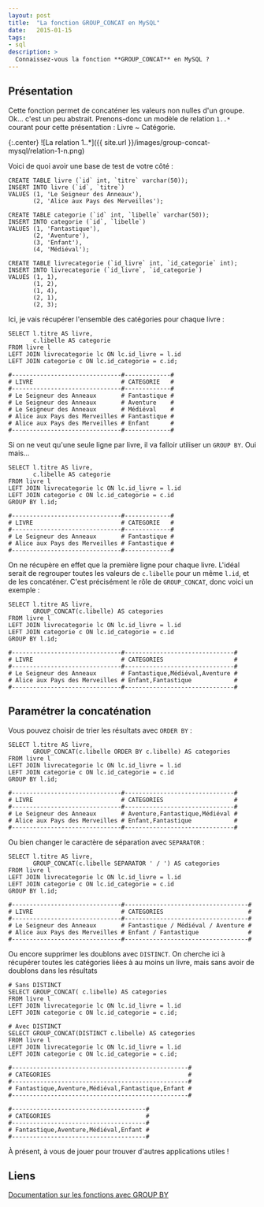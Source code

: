 ```yaml
---
layout: post
title:  "La fonction GROUP_CONCAT en MySQL"
date:   2015-01-15
tags:
- sql
description: >
  Connaissez-vous la fonction **GROUP_CONCAT** en MySQL ?
---
```


## Présentation

Cette fonction permet de concaténer les valeurs non nulles d'un groupe. Ok... c'est un peu abstrait.
Prenons-donc un modèle de relation `1..*` courant pour cette présentation : Livre ~ Catégorie.

{:.center}
![La relation 1..*]({{ site.url }}/images/group-concat-mysql/relation-1-n.png)

Voici de quoi avoir une base de test de votre côté :

	CREATE TABLE livre (`id` int, `titre` varchar(50));
	INSERT INTO livre (`id`, `titre`)
	VALUES (1, 'Le Seigneur des Anneaux'),
		   (2, 'Alice aux Pays des Merveilles');

	CREATE TABLE categorie (`id` int, `libelle` varchar(50));
	INSERT INTO categorie (`id`, `libelle`)
	VALUES (1, 'Fantastique'),
		   (2, 'Aventure'),
		   (3, 'Enfant'),
		   (4, 'Médiéval');

	CREATE TABLE livrecategorie	(`id_livre` int, `id_categorie` int);
	INSERT INTO livrecategorie (`id_livre`, `id_categorie`)
	VALUES (1, 1),
		   (1, 2),
		   (1, 4),
		   (2, 1),
		   (2, 3);

Ici, je vais récupérer l'ensemble des catégories pour chaque livre :

	SELECT l.titre AS livre,
		   c.libelle AS categorie
	FROM livre l
	LEFT JOIN livrecategorie lc ON lc.id_livre = l.id
	LEFT JOIN categorie c ON lc.id_categorie = c.id;

<!-- -->

	#-------------------------------#-------------#
	# LIVRE	                        # CATEGORIE   #
	#-------------------------------#-------------#
	# Le Seigneur des Anneaux	    # Fantastique #
	# Le Seigneur des Anneaux	    # Aventure    #
	# Le Seigneur des Anneaux	    # Médiéval    #
	# Alice aux Pays des Merveilles # Fantastique #
	# Alice aux Pays des Merveilles # Enfant      #
	#-------------------------------#-------------#

Si on ne veut qu'une seule ligne par livre, il va falloir utiliser un `GROUP BY`. Oui mais...

	SELECT l.titre AS livre,
		   c.libelle AS categorie
	FROM livre l
	LEFT JOIN livrecategorie lc ON lc.id_livre = l.id
	LEFT JOIN categorie c ON lc.id_categorie = c.id
	GROUP BY l.id;

<!-- -->

	#-------------------------------#-------------#
	# LIVRE	                        # CATEGORIE   #
	#-------------------------------#-------------#
	# Le Seigneur des Anneaux	    # Fantastique #
	# Alice aux Pays des Merveilles # Fantastique #
	#-------------------------------#-------------#

On ne récupère en effet que la première ligne pour chaque livre. L'idéal serait de regrouper toutes les valeurs de `c.libelle` pour un même `l.id`, et de les concaténer.
C'est précisément le rôle de `GROUP_CONCAT`, donc voici un exemple :

	SELECT l.titre AS livre,
		   GROUP_CONCAT(c.libelle) AS categories
	FROM livre l
	LEFT JOIN livrecategorie lc ON lc.id_livre = l.id
	LEFT JOIN categorie c ON lc.id_categorie = c.id
	GROUP BY l.id;

<!-- -->

	#-------------------------------#-------------------------------#
	# LIVRE	                        # CATEGORIES                    #
	#-------------------------------#-------------------------------#
	# Le Seigneur des Anneaux	    # Fantastique,Médiéval,Aventure #
	# Alice aux Pays des Merveilles # Enfant,Fantastique            #
	#-------------------------------#-------------------------------#

## Paramétrer la concaténation

Vous pouvez choisir de trier les résultats avec `ORDER BY` :

	SELECT l.titre AS livre,
		   GROUP_CONCAT(c.libelle ORDER BY c.libelle) AS categories
	FROM livre l
	LEFT JOIN livrecategorie lc ON lc.id_livre = l.id
	LEFT JOIN categorie c ON lc.id_categorie = c.id
	GROUP BY l.id;

<!-- -->

	#-------------------------------#-------------------------------#
	# LIVRE	                        # CATEGORIES                    #
	#-------------------------------#-------------------------------#
	# Le Seigneur des Anneaux	    # Aventure,Fantastique,Médiéval #
	# Alice aux Pays des Merveilles # Enfant,Fantastique            #
	#-------------------------------#-------------------------------#

Ou bien changer le caractère de séparation avec `SEPARATOR` :

	SELECT l.titre AS livre,
		   GROUP_CONCAT(c.libelle SEPARATOR ' / ') AS categories
	FROM livre l
	LEFT JOIN livrecategorie lc ON lc.id_livre = l.id
	LEFT JOIN categorie c ON lc.id_categorie = c.id
	GROUP BY l.id;

<!-- -->

	#-------------------------------#-----------------------------------#
	# LIVRE	                        # CATEGORIES                        #
	#-------------------------------#-----------------------------------#
	# Le Seigneur des Anneaux	    # Fantastique / Médiéval / Aventure #
	# Alice aux Pays des Merveilles # Enfant / Fantastique              #
	#-------------------------------#-----------------------------------#

Ou encore supprimer les doublons avec `DISTINCT`. On cherche ici à récupérer toutes les catégories liées à au moins un livre, mais sans avoir de doublons dans les résultats

	# Sans DISTINCT
	SELECT GROUP_CONCAT( c.libelle) AS categories
	FROM livre l
	LEFT JOIN livrecategorie lc ON lc.id_livre = l.id
	LEFT JOIN categorie c ON lc.id_categorie = c.id;

	# Avec DISTINCT
	SELECT GROUP_CONCAT(DISTINCT c.libelle) AS categories
	FROM livre l
	LEFT JOIN livrecategorie lc ON lc.id_livre = l.id
	LEFT JOIN categorie c ON lc.id_categorie = c.id;

<!-- -->

	#--------------------------------------------------#
	# CATEGORIES	                                   #
	#--------------------------------------------------#
	# Fantastique,Aventure,Médiéval,Fantastique,Enfant #
	#--------------------------------------------------#

	#--------------------------------------#
	# CATEGORIES	                       #
	#--------------------------------------#
	# Fantastique,Aventure,Médiéval,Enfant #
	#--------------------------------------#

À présent, à vous de jouer pour trouver d'autres applications utiles !

## Liens

[Documentation sur les fonctions avec GROUP BY](http://dev.mysql.com/doc/refman/5.0/fr/group-by-functions.html)
